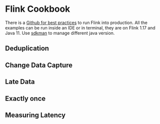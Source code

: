 # Flink Cookbook

There is a [Github for best practices](https://github.com/confluentinc/flink-cookbook) to run Flink into production.
All the examples can be run inside an IDE or in terminal, they are on Flink 1.17 and Java 11. Use [sdkman](https://sdkman.io/) to manage different java version. 

## Deduplication

## Change Data Capture

## Late Data

## Exactly once


## Measuring Latency 